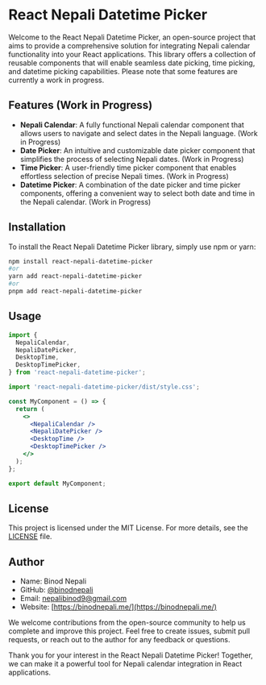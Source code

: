 # React Nepali Datetime Picker

Welcome to the React Nepali Datetime Picker, an open-source project that aims to provide a comprehensive solution for integrating Nepali calendar functionality into your React applications. This library offers a collection of reusable components that will enable seamless date picking, time picking, and datetime picking capabilities. Please note that some features are currently a work in progress.

## Features (Work in Progress)

* **Nepali Calendar**: A fully functional Nepali calendar component that allows users to navigate and select dates in the Nepali language. (Work in Progress)
* **Date Picker**: An intuitive and customizable date picker component that simplifies the process of selecting Nepali dates. (Work in Progress)
* **Time Picker**: A user-friendly time picker component that enables effortless selection of precise Nepali times. (Work in Progress)
* **Datetime Picker**: A combination of the date picker and time picker components, offering a convenient way to select both date and time in the Nepali calendar. (Work in Progress)

## Installation

To install the React Nepali Datetime Picker library, simply use npm or yarn:

```bash
npm install react-nepali-datetime-picker
#or
yarn add react-nepali-datetime-picker
#or
pnpm add react-nepali-datetime-picker
```

## Usage

```jsx
import {
  NepaliCalendar,
  NepaliDatePicker,
  DesktopTime,
  DesktopTimePicker,
} from 'react-nepali-datetime-picker';

import 'react-nepali-datetime-picker/dist/style.css';

const MyComponent = () => {
  return (
    <>
      <NepaliCalendar />
      <NepaliDatePicker />
      <DesktopTime />
      <DesktopTimePicker />
    </>
  );
};

export default MyComponent;
```

## License

This project is licensed under the MIT License. For more details, see the [LICENSE](./LICENSE) file.

## Author

* Name: Binod Nepali
* GitHub: [@binodnepali](https://github.com/binodnepali)
* Email: nepalibinod9@gmail.com
* Website: [https://binodnepali.me/](https://binodnepali.me/)

We welcome contributions from the open-source community to help us complete and improve this project. Feel free to create issues, submit pull requests, or reach out to the author for any feedback or questions.

Thank you for your interest in the React Nepali Datetime Picker! Together, we can make it a powerful tool for Nepali calendar integration in React applications.
